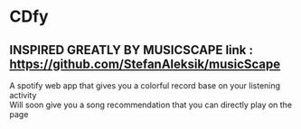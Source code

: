 # CDfy
## INSPIRED GREATLY BY MUSICSCAPE link : https://github.com/StefanAleksik/musicScape
A spotify web app that gives you a colorful record base on your listening activity
<br>
Will soon give you a song recommendation that you can directly play on the page
